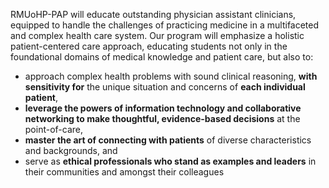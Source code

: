 RMUoHP-PAP will educate outstanding physician assistant clinicians, equipped to handle the challenges of practicing medicine in a multifaceted and complex health care system. Our program will <span class="highlight">emphasize a holistic patient-centered care approach</span>, <span class="highlight">educating students not only in the foundational domains of medical knowledge and patient care</span>, but also to:

- approach complex health problems with sound clinical reasoning, **with sensitivity for** the unique situation and concerns of **each individual patient**,
- **leverage the powers of information technology and collaborative networking to make thoughtful, evidence-based decisions** at the point-of-care,  
- **master the art of connecting with patients** of diverse characteristics and backgrounds, and
- serve as **ethical professionals who stand as examples and leaders** in their communities and amongst their colleagues